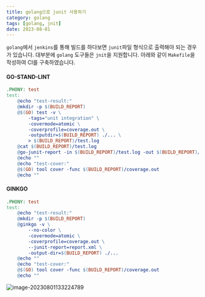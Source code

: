 ```yaml
---
title: golang으로 junit 사용하기
category: golang
tags: [golang, jnit]
date: 2023-08-01
---
```


`golang`에서 `jenkins`를 통해 빌드를 하다보면 `junit`파일 형식으로 출력해야 되는 경우가 있습니다. 대부분에 `golang` 도구들은 `jnit`을 지원합니다. 아래와 같이 `Makefile`을 작성하여 CI를 구축하였습니다.

#### GO-STAND-LINT

```makefile
.PHONY: test
test:
	@echo "test-result:"
	@mkdir -p $(BUILD_REPORT)
	@$(GO) test -v \
		-tags="unit integration" \
		-covermode=atomic \
		-coverprofile=coverage.out \
		-outputdir=$(BUILD_REPORT) ./... \
		> $(BUILD_REPORT)/test.log
	@cat $(BUILD_REPORT)/test.log
	@go-junit-report -in $(BUILD_REPORT)/test.log -out $(BUILD_REPORT)/test.xml
	@echo ""
	@echo "test-cover:"
	@$(GO) tool cover -func $(BUILD_REPORT)/coverage.out
	@echo ""

```

#### GINKGO

```makefile
.PHONY: test
test:
	@echo "test-result:"
	@mkdir -p $(BUILD_REPORT)
	@ginkgo -v \
		--no-color \
		-covermode=atomic \
		-coverprofile=coverage.out \
		--junit-report=report.xml \
		-output-dir=$(BUILD_REPORT) ./...
	@echo ""
	@echo "test-cover:"
	@$(GO) tool cover -func $(BUILD_REPORT)/coverage.out
	@echo ""
```

![image-20230801133224789](../../../assets/images/posts/2023-08-01-post-golang-junit/image-20230801133224789.png)
